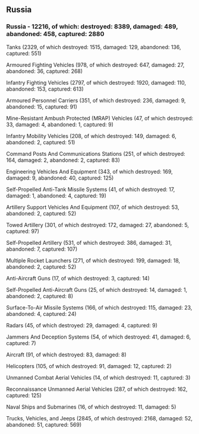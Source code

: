 
 
 ## Russia
 
 ### Russia - 12216, of which: destroyed: 8389, damaged: 489, abandoned: 458, captured: 2880

 

 

 Tanks (2329, of which destroyed: 1515, damaged: 129, abandoned: 136, captured: 551)

 Armoured Fighting Vehicles (978, of which destroyed: 647, damaged: 27, abandoned: 36, captured: 268)

 Infantry Fighting Vehicles (2797, of which destroyed: 1920, damaged: 110, abandoned: 153, captured: 613)

 Armoured Personnel Carriers (351, of which destroyed: 236, damaged: 9, abandoned: 15, captured: 91)

 Mine-Resistant Ambush Protected (MRAP) Vehicles (47, of which destroyed: 33, damaged: 4, abandoned: 1, captured: 9)

 Infantry Mobility Vehicles (208, of which destroyed: 149, damaged: 6, abandoned: 2, captured: 51)

 Command Posts And Communications Stations (251, of which destroyed: 164, damaged: 2, abandoned: 2, captured: 83)

 Engineering Vehicles And Equipment (343, of which destroyed: 169, damaged: 9, abandoned: 40, captured: 125)

 Self-Propelled Anti-Tank Missile Systems (41, of which destroyed: 17, damaged: 1, abandoned: 4, captured: 19)

 Artillery Support Vehicles And Equipment (107, of which destroyed: 53, abandoned: 2, captured: 52)

 Towed Artillery (301, of which destroyed: 172, damaged: 27, abandoned: 5, captured: 97)

 Self-Propelled Artillery (531, of which destroyed: 386, damaged: 31, abandoned: 7, captured: 107)

 Multiple Rocket Launchers (271, of which destroyed: 199, damaged: 18, abandoned: 2, captured: 52)

 Anti-Aircraft Guns (17, of which destroyed: 3, captured: 14)

 Self-Propelled Anti-Aircraft Guns (25, of which destroyed: 14, damaged: 1, abandoned: 2, captured: 8)

 Surface-To-Air Missile Systems (166, of which destroyed: 115, damaged: 23, abandoned: 4, captured: 24)

 Radars (45, of which destroyed: 29, damaged: 4, captured: 9)

 Jammers And Deception Systems (54, of which destroyed: 41, damaged: 6, captured: 7)

 Aircraft (91, of which destroyed: 83, damaged: 8)

 Helicopters (105, of which destroyed: 91, damaged: 12, captured: 2)

 Unmanned Combat Aerial Vehicles (14, of which destroyed: 11, captured: 3)

 Reconnaissance Unmanned Aerial Vehicles (287, of which destroyed: 162, captured: 125)

 Naval Ships and Submarines (16, of which destroyed: 11, damaged: 5)

 Trucks, Vehicles, and Jeeps (2845, of which destroyed: 2168, damaged: 52, abandoned: 51, captured: 569)


